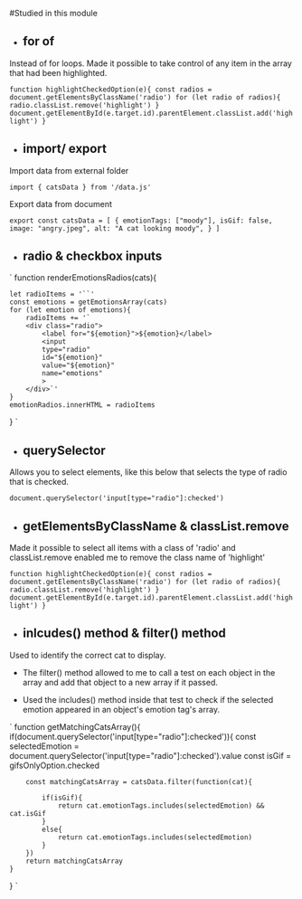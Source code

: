 #Studied in this module

- ## for of 
Instead of for loops. Made it possible to take control of any item in the array that had been highlighted.

`
function highlightCheckedOption(e){
    const radios = document.getElementsByClassName('radio')
    for (let radio of radios){
        radio.classList.remove('highlight')
    }
    document.getElementById(e.target.id).parentElement.classList.add('highlight')
}
`

- ## import/ export

Import data from external folder

`import { catsData } from '/data.js'`

Export data from document

`export const catsData = [
    {
        emotionTags: ["moody"],
        isGif: false,
        image: "angry.jpeg",
        alt: "A cat looking moody",
    } ]`

- ## radio & checkbox inputs

`
function renderEmotionsRadios(cats){
        
    let radioItems = '``'
    const emotions = getEmotionsArray(cats)
    for (let emotion of emotions){
        radioItems += '`
        <div class="radio">
            <label for="${emotion}">${emotion}</label>
            <input
            type="radio"
            id="${emotion}"
            value="${emotion}"
            name="emotions"
            >
        </div>`'
    }
    emotionRadios.innerHTML = radioItems
}
`

- ## querySelector

Allows you to select elements, like this below that selects the type of radio that is checked.

`document.querySelector('input[type="radio"]:checked')`

- ## getElementsByClassName & classList.remove

Made it possible to select all items with a class of 'radio' and classList.remove enabled me to remove the class name of 'highlight'

`
function highlightCheckedOption(e){
    const radios = document.getElementsByClassName('radio')
    for (let radio of radios){
        radio.classList.remove('highlight')
    }
    document.getElementById(e.target.id).parentElement.classList.add('highlight')
}
`

- ## inlcudes() method & filter() method

Used to identify the correct cat to display. 

- The filter() method allowed to me to call a test on each object in the array and add that object to a new array if it passed.

- Used the includes() method inside that test to check if the selected emotion appeared in an object's emotion tag's array.

`
function getMatchingCatsArray(){     
    if(document.querySelector('input[type="radio"]:checked')){
        const selectedEmotion = document.querySelector('input[type="radio"]:checked').value
        const isGif = gifsOnlyOption.checked
        
        const matchingCatsArray = catsData.filter(function(cat){
            
            if(isGif){
                return cat.emotionTags.includes(selectedEmotion) && cat.isGif
            }
            else{
                return cat.emotionTags.includes(selectedEmotion)
            }            
        })
        return matchingCatsArray 
    }  
}
`
